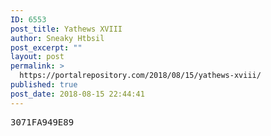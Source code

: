 ```yaml
---
ID: 6553
post_title: Yathews XVIII
author: Sneaky Htbsil
post_excerpt: ""
layout: post
permalink: >
  https://portalrepository.com/2018/08/15/yathews-xviii/
published: true
post_date: 2018-08-15 22:44:41
---
```

<pre>3071FA949E89</pre>
